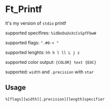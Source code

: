# Ft_Printf

It's my version of `stdio` printf 

supported specifires: `%idDoOuUxXcCsSpfFbwW`

supported flags: `".#0-+ "`

supported lenghts: `hh h l ll L j z`

supported color output: `{COLOR} text {EOC}`

supported: `width` and `.precision` with `star`


## Usage
`%[flags][width][.precision][length]specifier` 
 
